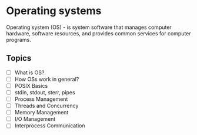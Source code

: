 # Operating systems

Operating system (OS) - is system software that manages computer hardware, software resources, and provides common services for computer programs.

## Topics
- [ ] What is OS?
- [ ] How OSs work in general?
- [ ] POSIX Basics
- [ ] stdin, stdout, sterr, pipes
- [ ] Process Management
- [ ] Threads and Concurrency
- [ ] Memory Management
- [ ] I/O Management
- [ ] Interprocess Communication
